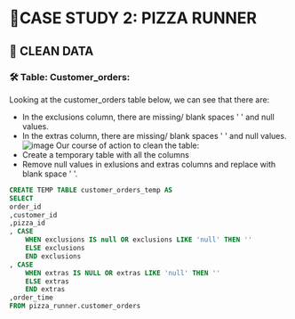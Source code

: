 # 🍕CASE STUDY 2: PIZZA RUNNER

## 🧰 CLEAN DATA
### 🛠 Table: Customer_orders:
Looking at the customer_orders table below, we can see that there are:
- In the exclusions column, there are missing/ blank spaces ' ' and null values.
- In the extras column, there are missing/ blank spaces ' ' and null values.
![image](https://user-images.githubusercontent.com/81607668/129472388-86e60221-7107-4751-983f-4ab9d9ce75f0.png)
Our course of action to clean the table:
- Create a temporary table with all the columns
- Remove null values in exlusions and extras columns and replace with blank space ' '.
``` sql
CREATE TEMP TABLE customer_orders_temp AS
SELECT
order_id
,customer_id
,pizza_id
, CASE 
	WHEN exclusions IS null OR exclusions LIKE 'null' THEN ''
	ELSE exclusions
	END exclusions
, CASE 
	WHEN extras IS NULL OR extras LIKE 'null' THEN ''
	ELSE extras
	END extras
,order_time
FROM pizza_runner.customer_orders
```
